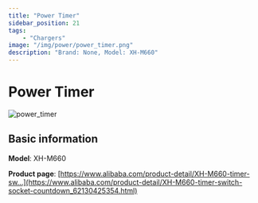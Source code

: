 ```yaml
---
title: "Power Timer"
sidebar_position: 21
tags:
    - "Chargers"
image: "/img/power/power_timer.png"
description: "Brand: None, Model: XH-M660"
---
```

# Power Timer

![power_timer](/img/power/power_timer.png)

## Basic information

**Model**: XH-M660

**Product page**: [https://www.alibaba.com/product-detail/XH-M660-timer-sw...](https://www.alibaba.com/product-detail/XH-M660-timer-switch-socket-countdown_62130425354.html)

